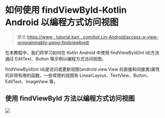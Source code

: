 # 如何使用 findViewById-Kotlin Android 以编程方式访问视图

> 原文:[https://www . tutorial kart . com/kot Lin-Android/access-a-view-programmably-using-findviewbyid/](https://www.tutorialkart.com/kotlin-android/access-a-view-programmatically-using-findviewbyid/)

在本教程中，我们将学习如何在 Kotlin Android 中使用 findViewById(int id)方法通过 EditText、Button 等示例以编程方式访问视图。

findViewById(int id)是访问或更新视图(android.view.View 的直接和间接类)属性的非常有用的函数。一些常用的视图有 LinearLayout、TextView、Button、EditText、ImageView 等。

## 使用 findViewById 方法以编程方式访问视图

[![](../Images/925da31b32d6bc3827932f6c8afb11bb.png)](https://www.tutorialkart.com/)